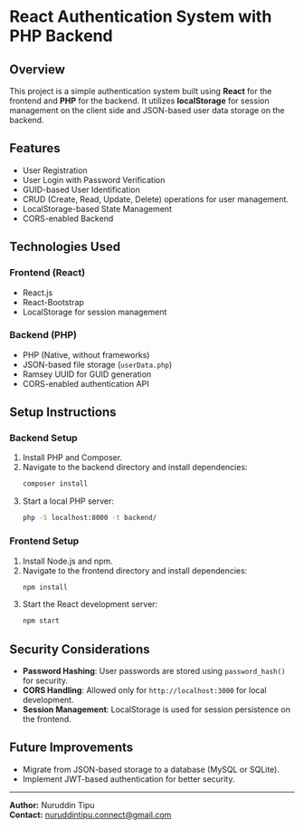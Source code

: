 # React Authentication System with PHP Backend

## Overview
This project is a simple authentication system built using **React** for the frontend and **PHP** for the backend. It utilizes **localStorage** for session management on the client side and JSON-based user data storage on the backend.

## Features
- User Registration
- User Login with Password Verification
- GUID-based User Identification
- CRUD (Create, Read, Update, Delete) operations for user management.
- LocalStorage-based State Management
- CORS-enabled Backend

## Technologies Used
### Frontend (React)
- React.js
- React-Bootstrap
- LocalStorage for session management

### Backend (PHP)
- PHP (Native, without frameworks)
- JSON-based file storage (`userData.php`)
- Ramsey UUID for GUID generation
- CORS-enabled authentication API


## Setup Instructions
### Backend Setup
1. Install PHP and Composer.
2. Navigate to the backend directory and install dependencies:
   ```sh
   composer install
   ```
3. Start a local PHP server:
   ```sh
   php -S localhost:8000 -t backend/
   ```

### Frontend Setup
1. Install Node.js and npm.
2. Navigate to the frontend directory and install dependencies:
   ```sh
   npm install
   ```
3. Start the React development server:
   ```sh
   npm start
   ```

## Security Considerations
- **Password Hashing**: User passwords are stored using `password_hash()` for security.
- **CORS Handling**: Allowed only for `http://localhost:3000` for local development.
- **Session Management**: LocalStorage is used for session persistence on the frontend.

## Future Improvements
- Migrate from JSON-based storage to a database (MySQL or SQLite).
- Implement JWT-based authentication for better security.

---
**Author:** Nuruddin Tipu  
**Contact:** nuruddintipu.connect@gmail.com  

